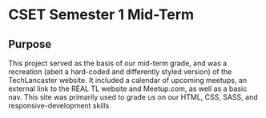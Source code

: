 # CSET Semester 1 Mid-Term

## Purpose
This project served as the basis of our mid-term grade, and was a recreation (abeit a hard-coded and differently styled version) of the TechLancaster website. It included a calendar of upcoming meetups, an external link to the REAL TL website and Meetup.com, as well as a basic nav. This site was primarily used to grade us on our HTML, CSS, SASS, and responsive-development skills. 
